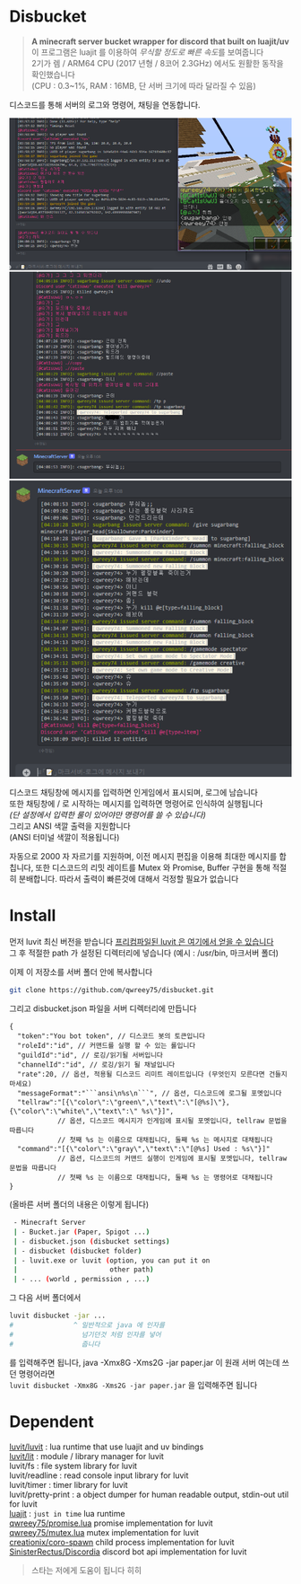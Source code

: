 
# Disbucket

> **A minecraft server bucket wrapper for discord that built on luajit/uv**  
이 프로그램은 luajit 를 이용하여 *무식할 정도로 빠른 속도*를 보여줍니다  
2기가 렘 / ARM64 CPU (2017 년형 / 8코어 2.3GHz) 에서도 원활한 동작을 확인했습니다  
(CPU : 0.3~1%, RAM : 16MB, 단 서버 크기에 따라 달라질 수 있음)  

디스코드를 통해 서버의 로그와 명령어, 채팅을 연동합니다.

![preivew1](./image/preview1.png)  
![preview2](./image/preview2.png)  
![preview3](./image/preview3.png)  

디스코드 채팅창에 메시지를 입력하면 인게임에서 표시되며, 로그에 남습니다  
또한 채팅창에 / 로 시작하는 메시지를 입력하면 명령어로 인식하여 실행됩니다  
*(단 설정에서 입력한 룰이 있어야만 명령어를 쓸 수 있습니다)*  
그리고 ANSI 색깔 출력을 지원합니다  
(ANSI 터미널 색깔이 적용됩니다)  

자동으로 2000 자 자르기를 지원하며, 이전 메시지 편집을 이용해 최대한 메시지를 합칩니다, 또한 디스코드의 리밋 레이트를 Mutex 와 Promise, Buffer 구현을 통해 적절히 분배합니다. 따라서 출력이 빠른것에 대해서 걱정할 필요가 없습니다  

# Install  

먼저 luvit 최신 버전을 받습니다 [프리컴파일된 luvit 은 여기에서 얻을 수 있습니다](https://github.com/truemedian/luvit-bin/releases)  
그 후 적절한 path 가 설정된 디렉터리에 넣습니다 (예시 : /usr/bin, 마크서버 폴더)  

이제 이 저장소를 서버 폴더 안에 복사합니다
```sh
git clone https://github.com/qwreey75/disbucket.git
```
그리고 disbucket.json 파일을 서버 디렉터리에 만듭니다
```jsonc
{
  "token":"You bot token", // 디스코드 봇의 토큰입니다
  "roleId":"id", // 커맨드를 실행 할 수 있는 롤입니다
  "guildId":"id", // 로깅/읽기될 서버입니다
  "channelId":"id", // 로깅/읽기 될 채널입니다
  "rate":20, // 옵션, 적용될 디스코드 리미트 레이트입니다 (무엇인지 모른다면 건들지 마세요)
  "messageFormat":"```ansi\n%s\n```", // 옵션, 디스코드에 로그될 포멧입니다
  "tellraw":"[{\"color\":\"green\",\"text\":\"[@%s]\"},{\"color\":\"white\",\"text\":\" %s\"}]",
            // 옵션, 디스코드 메시지가 인게임에 표시될 포멧입니다, tellraw 문법을 따릅니다
            // 첫째 %s 는 이름으로 대채됩니다, 둘째 %s 는 메시지로 대채됩니다
  "command":"[{\"color\":\"gray\",\"text\":\"[@%s] Used : %s\"}]"
            // 옵션, 디스코드의 커맨드 실행이 인게임에 표시될 포멧입니다, tellraw 문법을 따릅니다
            // 첫째 %s 는 이름으로 대채됩니다, 둘째 %s 는 명령어로 대채됩니다
}
```
(올바른 서버 폴더의 내용은 이렇게 됩니다)
```sh
 - Minecraft Server
 | - Bucket.jar (Paper, Spigot ...)
 | - disbucket.json (disbucket settings)
 | - disbucket (disbucket folder)
 | - luvit.exe or luvit (option, you can put it on
 |                       other path)
 | - ... (world , permission , ...)
```
그 다음 서버 폴더에서  
```sh
luvit disbucket -jar ...
#               ^ 일반적으로 java 에 인자를
#                 넘기던것 처럼 인자를 넣어
#                 줍니다
```
를 입력해주면 됩니다, java -Xmx8G -Xms2G -jar paper.jar 이 원래 서버 여는데 쓰던 명령어라면  
`luvit disbucket -Xmx8G -Xms2G -jar paper.jar` 을 입력해주면 됩니다  

# Dependent

[luvit/luvit](https://github.com/luvit/luvit) : lua runtime that use luajit and uv bindings  
[luvit/lit](https://github.com/luvit/lit) : module / library manager for luvit  
luvit/fs : file system library for luvit  
luvit/readline : read console input library for luvit  
luvit/timer : timer library for luvit  
luvit/pretty-print : a object dumper for human readable output, stdin-out util for luvit  
[luajit](https://github.com/LuaJIT/LuaJIT) : `just in time` lua runtime  
[qwreey75/promise.lua](https://github.com/qwreey75/promise.lua) promise implementation for luvit  
[qwreey75/mutex.lua](https://github.com/qwreey75/mutex.lua) mutex implementation for luvit  
[creationix/coro-spawn](https://github.com/creationix/coro-spawn) child process implementation for luvit  
[SinisterRectus/Discordia](https://github.com/SinisterRectus/Discordia) discord bot api implementation for luvit  

> 스타는 저에게 도움이 됩니다 히히
